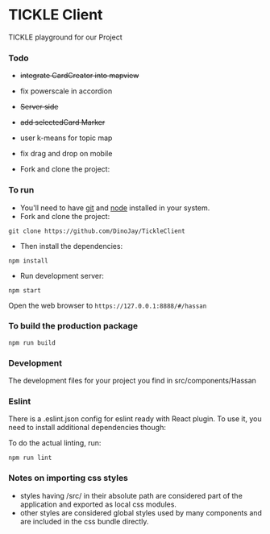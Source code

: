 # TICKLE Client

TICKLE playground for our Project

### Todo
* ~~integrate CardCreator into mapview~~
* fix powerscale in accordion
* ~~Server side~~
* ~~add selectedCard Marker~~
* user k-means for topic map
* fix drag and drop on mobile


* Fork and clone the project:

### To run

* You'll need to have [git](https://git-scm.com/) and [node](https://nodejs.org/en/) installed in your system.
* Fork and clone the project:

```
git clone https://github.com/DinoJay/TickleClient
```

* Then install the dependencies:

```
npm install
```

* Run development server:

```
npm start
```

Open the web browser to `https://127.0.0.1:8888/#/hassan`

### To build the production package

```
npm run build
```


### Development
The development files for your project you find in src/components/Hassan

### Eslint
There is a .eslint.json config for eslint ready with React plugin.
To use it, you need to install additional dependencies though:

To do the actual linting, run:

```
npm run lint
```

### Notes on importing css styles
* styles having /src/ in their absolute path are considered part of the application and exported as local css modules.
* other styles are considered global styles used by many components and are included in the css bundle directly.

